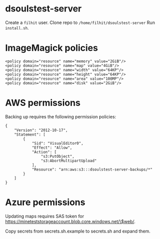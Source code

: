 # dsoulstest-server

Create a `filhit` user.
Clone repo to `/home/filhit/dsoulstest-server`
Run `install.sh`.

# ImageMagick policies

```
<policy domain="resource" name="memory" value="2GiB"/>
<policy domain="resource" name="map" value="4GiB"/>
<policy domain="resource" name="width" value="64KP"/>
<policy domain="resource" name="height" value="64KP"/>
<policy domain="resource" name="area" value="100MP"/>
<policy domain="resource" name="disk" value="2GiB"/>
```

# AWS permissions

Backing up requires the following permission policies:

```
{
    "Version": "2012-10-17",
    "Statement": [
        {
            "Sid": "VisualEditor0",
            "Effect": "Allow",
            "Action": [
                "s3:PutObject",
                "s3:AbortMultipartUpload"
            ],
            "Resource": "arn:aws:s3:::dsoulstest-server-backups/*"
        }
    ]
}
```
# Azure permissions

Updating maps requires SAS token for https://mineteststorageaccount.blob.core.windows.net/\$web/.

Copy secrets from secrets.sh.example to secrets.sh and expand them.
